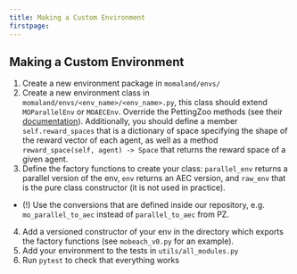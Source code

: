 ```yaml
---
title: Making a Custom Environment
firstpage:
---
```



## Making a Custom Environment
1. Create a new environment package in `momaland/envs/`
2. Create a new environment class in `momaland/envs/<env_name>/<env_name>.py`, this class should extend `MOParallelEnv` or `MOAECEnv`. Override the PettingZoo methods (see their [documentation](https://pettingzoo.farama.org/api/aec/)). Additionally, you should define a member `self.reward_spaces` that is a dictionary of space specifying the shape of the reward vector of each agent, as well as a method `reward_space(self, agent) -> Space` that returns the reward space of a given agent.
3. Define the factory functions to create your class: `parallel_env` returns a parallel version of the env, `env` returns an AEC version, and `raw_env` that is the pure class constructor (it is not used in practice).
- (!) Use the conversions that are defined inside our repository, e.g. `mo_parallel_to_aec` instead of `parallel_to_aec` from PZ.
4. Add a versioned constructor of your env in the directory which exports the factory functions (see `mobeach_v0.py` for an example).
5. Add your environment to the tests in `utils/all_modules.py`
6. Run `pytest` to check that everything works
